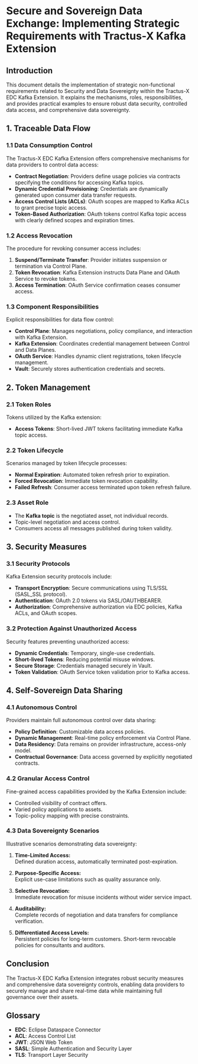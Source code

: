 # Secure and Sovereign Data Exchange: Implementing Strategic Requirements with Tractus-X Kafka Extension

## Introduction

This document details the implementation of strategic non-functional requirements related to Security and Data Sovereignty within the Tractus-X EDC Kafka Extension. It explains the mechanisms, roles, responsibilities, and provides practical examples to ensure robust data security, controlled data access, and comprehensive data sovereignty.

## 1. Traceable Data Flow

### 1.1 Data Consumption Control

The Tractus-X EDC Kafka Extension offers comprehensive mechanisms for data providers to control data access:

- **Contract Negotiation**: Providers define usage policies via contracts specifying the conditions for accessing Kafka topics.
- **Dynamic Credential Provisioning**: Credentials are dynamically generated upon consumer data transfer requests.
- **Access Control Lists (ACLs)**: OAuth scopes are mapped to Kafka ACLs to grant precise topic access.
- **Token-Based Authorization**: OAuth tokens control Kafka topic access with clearly defined scopes and expiration times.

### 1.2 Access Revocation

The procedure for revoking consumer access includes:

1. **Suspend/Terminate Transfer**: Provider initiates suspension or termination via Control Plane.
2. **Token Revocation**: Kafka Extension instructs Data Plane and OAuth Service to revoke tokens.
3. **Access Termination**: OAuth Service confirmation ceases consumer access.

### 1.3 Component Responsibilities

Explicit responsibilities for data flow control:

- **Control Plane**: Manages negotiations, policy compliance, and interaction with Kafka Extension.
- **Kafka Extension**: Coordinates credential management between Control and Data Planes.
- **OAuth Service**: Handles dynamic client registrations, token lifecycle management.
- **Vault**: Securely stores authentication credentials and secrets.

## 2. Token Management

### 2.1 Token Roles

Tokens utilized by the Kafka extension:

- **Access Tokens**: Short-lived JWT tokens facilitating immediate Kafka topic access.

### 2.2 Token Lifecycle

Scenarios managed by token lifecycle processes:

- **Normal Expiration**: Automated token refresh prior to expiration.
- **Forced Revocation**: Immediate token revocation capability.
- **Failed Refresh**: Consumer access terminated upon token refresh failure.

### 2.3 Asset Role

- The **Kafka topic** is the negotiated asset, not individual records.
- Topic-level negotiation and access control.
- Consumers access all messages published during token validity.

## 3. Security Measures

### 3.1 Security Protocols

Kafka Extension security protocols include:

- **Transport Encryption**: Secure communications using TLS/SSL (SASL_SSL protocol).
- **Authentication**: OAuth 2.0 tokens via SASL/OAUTHBEARER.
- **Authorization**: Comprehensive authorization via EDC policies, Kafka ACLs, and OAuth scopes.

### 3.2 Protection Against Unauthorized Access

Security features preventing unauthorized access:

- **Dynamic Credentials**: Temporary, single-use credentials.
- **Short-lived Tokens**: Reducing potential misuse windows.
- **Secure Storage**: Credentials managed securely in Vault.
- **Token Validation**: OAuth Service token validation prior to Kafka access.

## 4. Self-Sovereign Data Sharing

### 4.1 Autonomous Control

Providers maintain full autonomous control over data sharing:

- **Policy Definition**: Customizable data access policies.
- **Dynamic Management**: Real-time policy enforcement via Control Plane.
- **Data Residency**: Data remains on provider infrastructure, access-only model.
- **Contractual Governance**: Data access governed by explicitly negotiated contracts.

### 4.2 Granular Access Control

Fine-grained access capabilities provided by the Kafka Extension include:

- Controlled visibility of contract offers.
- Varied policy applications to assets.
- Topic-policy mapping with precise constraints.

### 4.3 Data Sovereignty Scenarios

Illustrative scenarios demonstrating data sovereignty:

1. **Time-Limited Access:**  
   Defined duration access, automatically terminated post-expiration.

2. **Purpose-Specific Access:**  
   Explicit use-case limitations such as quality assurance only.

3. **Selective Revocation:**  
   Immediate revocation for misuse incidents without wider service impact.

4. **Auditability:**  
   Complete records of negotiation and data transfers for compliance verification.

5. **Differentiated Access Levels:**  
   Persistent policies for long-term customers. Short-term revocable policies for consultants and auditors.

## Conclusion

The Tractus-X EDC Kafka Extension integrates robust security measures and comprehensive data sovereignty controls, enabling data providers to securely manage and share real-time data while maintaining full governance over their assets.

## Glossary

- **EDC**: Eclipse Dataspace Connector
- **ACL**: Access Control List
- **JWT**: JSON Web Token
- **SASL**: Simple Authentication and Security Layer
- **TLS**: Transport Layer Security
